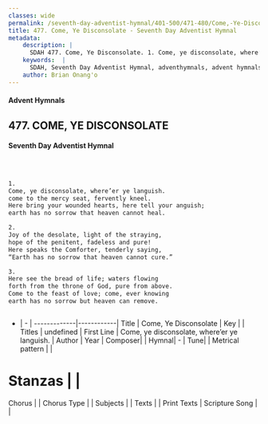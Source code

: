 ```yaml
---
classes: wide
permalink: /seventh-day-adventist-hymnal/401-500/471-480/Come,-Ye-Disconsolate/
title: 477. Come, Ye Disconsolate - Seventh Day Adventist Hymnal
metadata:
    description: |
      SDAH 477. Come, Ye Disconsolate. 1. Come, ye disconsolate, where’er ye languish. come to the mercy seat, fervently kneel. Here bring your wounded hearts, here tell your anguish; earth has no sorrow that heaven cannot heal.
    keywords:  |
      SDAH, Seventh Day Adventist Hymnal, adventhymnals, advent hymnals, Come, Ye Disconsolate, Come, ye disconsolate, where’er ye languish. 
    author: Brian Onang'o
---
```


#### Advent Hymnals
## 477. COME, YE DISCONSOLATE
#### Seventh Day Adventist Hymnal

```txt



1.
Come, ye disconsolate, where’er ye languish.
come to the mercy seat, fervently kneel.
Here bring your wounded hearts, here tell your anguish;
earth has no sorrow that heaven cannot heal.

2.
Joy of the desolate, light of the straying,
hope of the penitent, fadeless and pure!
Here speaks the Comforter, tenderly saying,
“Earth has no sorrow that heaven cannot cure.”

3.
Here see the bread of life; waters flowing
forth from the throne of God, pure from above.
Come to the feast of love; come, ever knowing
earth has no sorrow but heaven can remove.



```

- |   -  |
-------------|------------|
Title | Come, Ye Disconsolate |
Key |  |
Titles | undefined |
First Line | Come, ye disconsolate, where’er ye languish. |
Author | 
Year | 
Composer|  |
Hymnal|  - |
Tune|  |
Metrical pattern | |
# Stanzas |  |
Chorus |  |
Chorus Type |  |
Subjects |  |
Texts |  |
Print Texts | 
Scripture Song |  |
  
